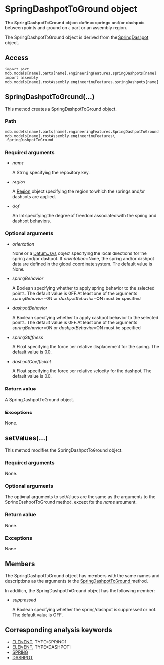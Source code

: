 # SpringDashpotToGround object

The SpringDashpotToGround object defines springs and/or dashpots between points and ground on a part or an assembly region.

The SpringDashpotToGround object is derived from the [SpringDashpot](https://help.3ds.com/2022/english/DSSIMULIA_Established/SIMACAEKERRefMap/simaker-c-springdashpotpyc.htm?ContextScope=all) object.

## Access

```
import part
mdb.models[name].parts[name].engineeringFeatures.springDashpots[name]
import assembly
mdb.models[name].rootAssembly.engineeringFeatures.springDashpots[name]
```

## SpringDashpotToGround(...)



This method creates a SpringDashpotToGround object.



### Path

```
mdb.models[name].parts[name].engineeringFeatures.SpringDashpotToGround
mdb.models[name].rootAssembly.engineeringFeatures\
.SpringDashpotToGround
```

### Required arguments

- *name*

  A String specifying the repository key.

- *region*

  A [Region](https://help.3ds.com/2022/english/DSSIMULIA_Established/SIMACAEKERRefMap/simaker-c-regionpyc.htm?ContextScope=all) object specifying the region to which the springs and/or dashpots are applied.

- *dof*

  An Int specifying the degree of freedom associated with the spring and dashpot behaviors.

### Optional arguments

- *orientation*

  None or a [DatumCsys](https://help.3ds.com/2022/english/DSSIMULIA_Established/SIMACAEKERRefMap/simaker-c-datumcsyspyc.htm?ContextScope=all) object specifying the local directions for the spring and/or dashpot. If *orientation*=None, the spring and/or dashpot data are defined in the global coordinate system. The default value is None.

- *springBehavior*

  A Boolean specifying whether to apply spring behavior to the selected points. The default value is OFF.At least one of the arguments *springBehavior*=ON or *dashpotBehavior*=ON must be specified.

- *dashpotBehavior*

  A Boolean specifying whether to apply dashpot behavior to the selected points. The default value is OFF.At least one of the arguments *springBehavior*=ON or *dashpotBehavior*=ON must be specified.

- *springStiffness*

  A Float specifying the force per relative displacement for the spring. The default value is 0.0.

- *dashpotCoefficient*

  A Float specifying the force per relative velocity for the dashpot. The default value is 0.0.

### Return value

A SpringDashpotToGround object.

### Exceptions

None.



## setValues(...)



This method modifies the SpringDashpotToGround object.



### Required arguments

None.

### Optional arguments

The optional arguments to setValues are the same as the arguments to the [SpringDashpotToGround ](https://help.3ds.com/2022/english/DSSIMULIA_Established/SIMACAEKERRefMap/simaker-c-springdashpottogroundpyc.htm?ContextScope=all#simaker-springdashpottogroundspringdashpottogroundpyc)method, except for the *name* argument.

### Return value

None.

### Exceptions

None.



## Members

The SpringDashpotToGround object has members with the same names and descriptions as the arguments to the [SpringDashpotToGround ](https://help.3ds.com/2022/english/DSSIMULIA_Established/SIMACAEKERRefMap/simaker-c-springdashpottogroundpyc.htm?ContextScope=all#simaker-springdashpottogroundspringdashpottogroundpyc)method.

In addition, the SpringDashpotToGround object has the following member:

- *suppressed*

  A Boolean specifying whether the spring/dashpot is suppressed or not. The default value is OFF.



## Corresponding analysis keywords

- [ELEMENT](https://help.3ds.com/2022/english/DSSIMULIA_Established/SIMACAEKEYRefMap/simakey-r-element.htm?ContextScope=all#simakey-r-element), TYPE=SPRING1
- [ELEMENT](https://help.3ds.com/2022/english/DSSIMULIA_Established/SIMACAEKEYRefMap/simakey-r-element.htm?ContextScope=all#simakey-r-element), TYPE=DASHPOT1
- [SPRING](https://help.3ds.com/2022/english/DSSIMULIA_Established/SIMACAEKEYRefMap/simakey-r-spring.htm?ContextScope=all#simakey-r-spring)
- [DASHPOT](https://help.3ds.com/2022/english/DSSIMULIA_Established/SIMACAEKEYRefMap/simakey-r-dashpot.htm?ContextScope=all#simakey-r-dashpot)